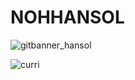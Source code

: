 # NOHHANSOL



![gitbanner_hansol](https://tva1.sinaimg.cn/large/e6c9d24egy1h6m86nwttxj22aj0hiabx.jpg)

![curri](https://tva1.sinaimg.cn/large/e6c9d24egy1h6m8g413dwj21hc0u0dja.jpg)